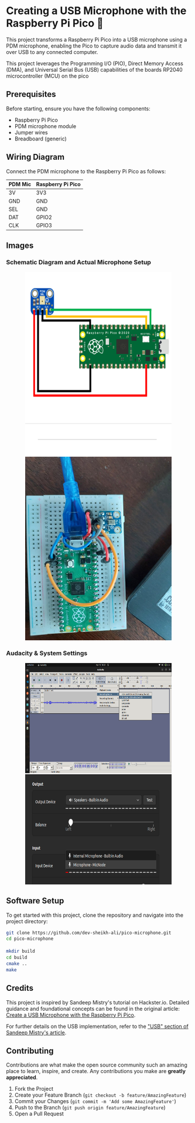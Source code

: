 # Creating a USB Microphone with the Raspberry Pi Pico 🎤

This project transforms a Raspberry Pi Pico into a USB microphone using a PDM microphone, enabling the Pico to capture audio data and transmit it over USB to any connected computer.

This project  leverages the Programming I/O (PIO), Direct Memory Access (DMA), and Universal Serial Bus (USB) capabilities of the boards RP2040 microcontroller (MCU) on the pico



## Prerequisites

Before starting, ensure you have the following components:
- Raspberry Pi Pico
- PDM microphone module
- Jumper wires
- Breadboard (generic)

## Wiring Diagram

Connect the PDM microphone to the Raspberry Pi Pico as follows:

| PDM Mic | Raspberry Pi Pico |
|---------|-------------------|
|    3V   |        3V3        |
|    GND  |        GND        |
|    SEL  |        GND        |
|    DAT  |       GPIO2       |
|    CLK  |       GPIO3       |

## Images

### Schematic Diagram and Actual Microphone Setup

<p align="center">
  <img src="./img/schematics.png" alt="Schematic Diagram" height="500" width="400"/>
  <img src="./img/actual_mic.jpeg" alt="Actual Microphone" height="500" width="400"/>
</p>

### Audacity & System Settings

<p align="center">
  <img src="./img/audacity.png" alt="Audacity" height="300" width="400"/>
  <img src="./img/system.png" alt="System Settings" height="300" width="400"/>
</p>

## Software Setup

To get started with this project, clone the repository and navigate into the project directory:

```bash
git clone https://github.com/dev-sheikh-ali/pico-microphone.git
cd pico-microphone

mkdir build
cd build
cmake ..
make
```
## Credits

This project is inspired by Sandeep Mistry's tutorial on Hackster.io. Detailed guidance and foundational concepts can be found in the original article: [Create a USB Microphone with the Raspberry Pi Pico](https://www.hackster.io/sandeep-mistry/create-a-usb-microphone-with-the-raspberry-pi-pico-cc9bd5).

For further details on the USB implementation, refer to the ["USB" section of Sandeep Mistry's article](https://www.hackster.io/sandeep-mistry/create-a-usb-microphone-with-the-raspberry-pi-pico-cc9bd5#toc-usb-1).

## Contributing

Contributions are what make the open source community such an amazing place to learn, inspire, and create. Any contributions you make are **greatly appreciated**.

1. Fork the Project
2. Create your Feature Branch (`git checkout -b feature/AmazingFeature`)
3. Commit your Changes (`git commit -m 'Add some AmazingFeature'`)
4. Push to the Branch (`git push origin feature/AmazingFeature`)
5. Open a Pull Request